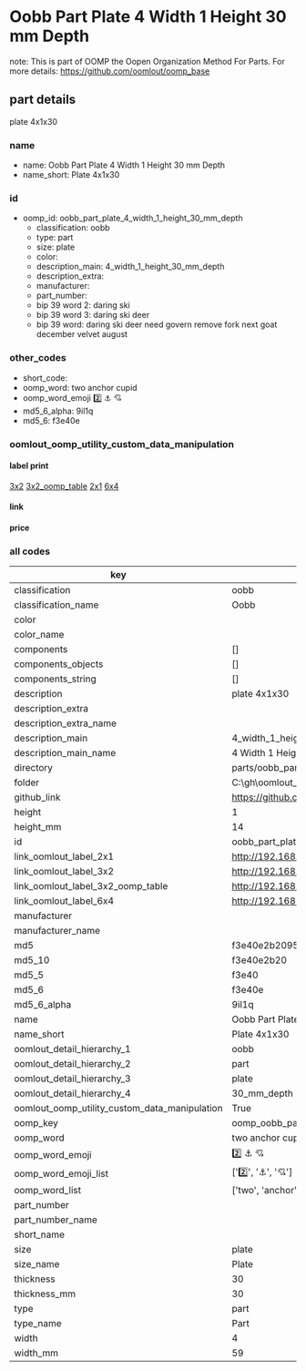 # Oobb Part Plate 4 Width 1 Height 30 mm Depth  

note: This is part of OOMP the Oopen Organization Method For Parts. For more details: https://github.com/oomlout/oomp_base

##  part details
  



plate 4x1x30



### name
* name: Oobb Part Plate 4 Width 1 Height 30 mm Depth
* name_short: Plate 4x1x30 
### id
* oomp_id: oobb_part_plate_4_width_1_height_30_mm_depth
  * classification: oobb
  * type: part
  * size: plate
  * color: 
  * description_main: 4_width_1_height_30_mm_depth
  * description_extra: 
  * manufacturer: 
  * part_number: 
  * bip 39 word 2: daring ski
  * bip 39 word 3: daring ski deer
  * bip 39 word: daring ski deer need govern remove fork next goat december velvet august

### other_codes
* short_code: 
* oomp_word: two anchor cupid
* oomp_word_emoji :two: :anchor: :cupid:
* md5_6_alpha: 9il1q
* md5_6: f3e40e






### oomlout_oomp_utility_custom_data_manipulation
#### label print
[3x2](http://192.168.1.245:1112/?label=oomp%209il1q)
[3x2_oomp_table](http://192.168.1.108:1112/?label=oomp%209il1q)
[2x1](http://192.168.1.242:1112/?label=oomp%209il1q)
[6x4](http://192.168.1.55:1112/?label=oomp%209il1q)    

#### link

                              

#### price







### all codes 
| key | value |  
| --- | --- |  
| classification | oobb |  
| classification_name | Oobb |  
| color |  |  
| color_name |  |  
| components | [] |  
| components_objects | [] |  
| components_string | [] |  
| description | plate 4x1x30 |  
| description_extra |  |  
| description_extra_name |  |  
| description_main | 4_width_1_height_30_mm_depth |  
| description_main_name | 4 Width 1 Height 30 mm Depth |  
| directory | parts/oobb_part_plate_4_width_1_height_30_mm_depth |  
| folder | C:\gh\oomlout_oobb_version_4_generated_parts\things\oobb_part_plate_4_width_1_height_30_mm_depth |  
| github_link | https://github.com/oomlout/oomlout_oomp_part_src/tree/main/parts/oobb_part_plate_4_width_1_height_30_mm_depth |  
| height | 1 |  
| height_mm | 14 |  
| id | oobb_part_plate_4_width_1_height_30_mm_depth |  
| link_oomlout_label_2x1 | http://192.168.1.242:1112/?label=oomp%209il1q |  
| link_oomlout_label_3x2 | http://192.168.1.245:1112/?label=oomp%209il1q |  
| link_oomlout_label_3x2_oomp_table | http://192.168.1.108:1112/?label=oomp%209il1q |  
| link_oomlout_label_6x4 | http://192.168.1.55:1112/?label=oomp%209il1q |  
| manufacturer |  |  
| manufacturer_name |  |  
| md5 | f3e40e2b20954b6ed7b2893c72b291bc |  
| md5_10 | f3e40e2b20 |  
| md5_5 | f3e40 |  
| md5_6 | f3e40e |  
| md5_6_alpha | 9il1q |  
| name | Oobb Part Plate 4 Width 1 Height 30 mm Depth |  
| name_short | Plate 4x1x30  |  
| oomlout_detail_hierarchy_1 | oobb |  
| oomlout_detail_hierarchy_2 | part |  
| oomlout_detail_hierarchy_3 | plate |  
| oomlout_detail_hierarchy_4 | 30_mm_depth |  
| oomlout_oomp_utility_custom_data_manipulation | True |  
| oomp_key | oomp_oobb_part_plate_4_width_1_height_30_mm_depth |  
| oomp_word | two anchor cupid |  
| oomp_word_emoji | :two: :anchor: :cupid: |  
| oomp_word_emoji_list | [':two:', ':anchor:', ':cupid:'] |  
| oomp_word_list | ['two', 'anchor', 'cupid'] |  
| part_number |  |  
| part_number_name |  |  
| short_name |  |  
| size | plate |  
| size_name | Plate |  
| thickness | 30 |  
| thickness_mm | 30 |  
| type | part |  
| type_name | Part |  
| width | 4 |  
| width_mm | 59 |  
